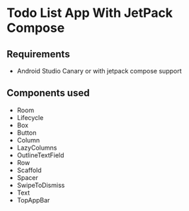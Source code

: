 # Todo List App With JetPack Compose

## Requirements

+ Android Studio Canary or with jetpack compose support

## Components used

+ Room
+ Lifecycle
+ Box
+ Button
+ Column
+ LazyColumns
+ OutlineTextField
+ Row
+ Scaffold
+ Spacer
+ SwipeToDismiss
+ Text
+ TopAppBar